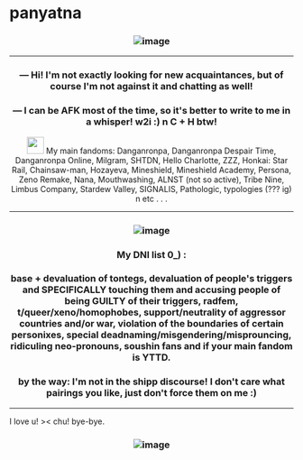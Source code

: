 # panyatna
### <p align="center"> ![image](https://media1.tenor.com/m/ZjLy7tOKdgEAAAAd/shuyuka-saimatsu.gif)
____ 

### <p align="center"> — Hi! I'm not exactly looking for new acquaintances, but of course I'm not against it and chatting as well!
### <p align="center"> — I can be AFK most of the time, so it's better to write to me in a whisper! w2i :) n C + H btw!

<p align="center"> <img src="https://media.tenor.com/_LASxevBr_EAAAAi/sparkle-glitter.gif"<width="30" height="30"> My main fandoms: Danganronpa, Danganronpa Despair Time, Danganronpa Online, Milgram, SHTDN, Hello Charlotte, ZZZ, Honkai: Star Rail, Chainsaw-man, Hozayeva, Mineshield, Mineshield Academy, Persona, Zeno Remake, Nana, Mouthwashing, ALNST (not so active), Tribe Nine, Limbus Company, Stardew Valley, SIGNALIS, Pathologic, typologies (??? ig) n etc . . .

____ 

### <p align="center"> ![image](https://media1.tenor.com/m/lRThTpVFDVcAAAAC/mikoto-kayano-kayano-mikoto.gif)
### <p align="center"> My DNI list 0_) :
### <p align="center"> base + devaluation of tontegs, devaluation of people's triggers and SPECIFICALLY touching them and accusing people of being GUILTY of their triggers, radfem, t/queer/xeno/homophobes, support/neutrality of aggressor countries and/or war, violation of the boundaries of certain personixes, special deadnaming/misgendering/misprouncing, ridiculing neo-pronouns, soushin fans and if your main fandom is YTTD.
### <p align="center"> by the way: I'm not in the shipp discourse! I don't care what pairings you like, just don't force them on me :)

____ 

I love u! >< chu! bye-bye.
### <p align="center"> ![image](https://media1.tenor.com/m/l9aeuxT3khcAAAAC/muu-muu-kusunoki.gif)
